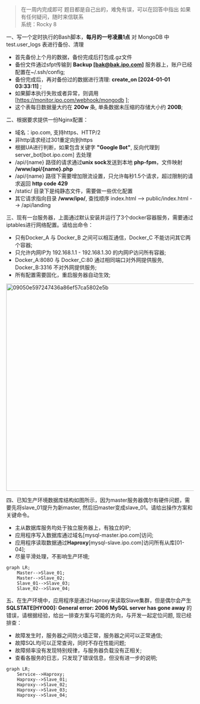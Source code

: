 > 在一周内完成即可
> 题目都是自己出的，难免有误，可以在回答中指出
> 如果有任何疑问，随时来信联系   
> 系统：Rocky 8   


一、写一个定时执行的Bash脚本，**每月的一号凌晨1点** 对 MongoDB 中 test.user_logs 表进行备份、清理
  - 首先备份上个月的数据，备份完成后打包成.gz文件
  - 备份文件通过sfpt传输到 **Backup [bak@bak.ipo.com]** 服务器上，账户已经配置在~/.ssh/config;
  - 备份完成后，再对备份过的数据进行清理: **create_on [2024-01-01 03:33:11]** ;
  - 如果脚本执行失败或者异常，则调用 [https://monitor.ipo.com/webhook/mongodb ];
  - 这个表每日数据量大约在 **200w** 条, 单条数据未压缩的存储大小约 **200B**;

二、根据要求提供一份Nginx配置：
  - 域名：ipo.com, 支持https、HTTP/2
  - 非http请求经过301重定向到https
  - 根据UA进行判断，如果包含关键字 **"Google Bot"**, 反向代理到 server_bot[bot.ipo.com] 去处理
  - /api/{name} 路径的请求通过**unix sock**发送到本地 **php-fpm**，文件映射 **/www/api/{name}.php** 
  - /api/{name} 路径下需要增加限流设置，只允许每秒1.5个请求，超过限制的请求返回 **http code 429**
  - /static/ 目录下是纯静态文件，需要做一些优化配置
  - 其它请求指向目录 **/www/ipo/**, 查找顺序 index.html --> public/index.html --> /api/landing

三、现有一台服务器，上面通过默认安装并运行了3个docker容器服务，需要通过iptables进行网络配置。请给出命令：
  - 只有Docker_A 与 Docker_B 之间可以相互通信，Docker_C 不能访问其它两个容器;
  - 只允许内网IP为 192.168.1.1 - 192.168.1.30 的内网IP访问所有容器;
  - Docker_A:8080 与 Docker_C:80 通过相同端口对外网提供服务, Docker_B:3316 不对外网提供服务;
  - 所有配置需要固化，重启服务器自动生效;

<img width="556" alt="09050e597247436a86ef57ca5802e5b" src="https://github.com/housesigma/hr-interview/assets/4161489/7f77ad88-406d-4e10-afe8-802cc5366f1a">

四、已知生产环境数据库结构如图所示，因为master服务器偶尔有硬件问题，需要先将slave_01提升为新master, 然后旧master变成slave_01。请给出操作方案和关键命令。
  - 主从数据库服务均处于独立服务器上，有独立的IP;
  - 应用程序写入数据库通过域名[mysql-master.ipo.com]访问;
  - 应用程序读取数据通过**Haproxy**[mysql-slave.ipo.com]访问所有从库[01-04];
  - 尽量平滑处理，不影响生产环境;

```mermaid
graph LR;
    Master-->Slave_01;
    Master-->Slave_02;
    Slave_01-->Slave_03;
    Slave_02-->Slave_04;
```

五、在生产环境中，应用程序是通过Haproxy来读取Slave集群，但是偶尔会产生 **SQLSTATE[HY000]: General error: 2006 MySQL server has gone away** 的错误，请根据经验，给出一排查方案与可能的方向，与开发一起定位问题, 现已经排查：
  - 故障发生时，服务器之间防火墙正常，服务器之间可以正常通信;
  - 故障SQL均可以正常查询，同时不存在性能问题;
  - 故障频率没有发现特别规律，与服务器负载没有正相关;
  - 查看各服务的日志，只发现了错误信息，但没有进一步的说明;

```mermaid
graph LR;
    Service-->Haproxy;
    Haproxy-->Slave_01;
    Haproxy-->Slave_02;
    Haproxy-->Slave_03;
    Haproxy-->Slave_04;
```

